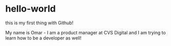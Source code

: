 # hello-world
this is my first thing with Github!

My name is Omar - I am a product manager at CVS Digital and I am trying to learn how to be a developer as well!
